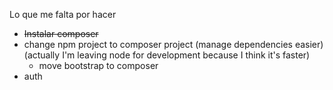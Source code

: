 Lo que me falta por hacer

* ~~Instalar composer~~
* change npm project to composer project (manage dependencies easier)(actually I'm leaving node for development because I think it's faster)
    * move bootstrap to composer
* auth